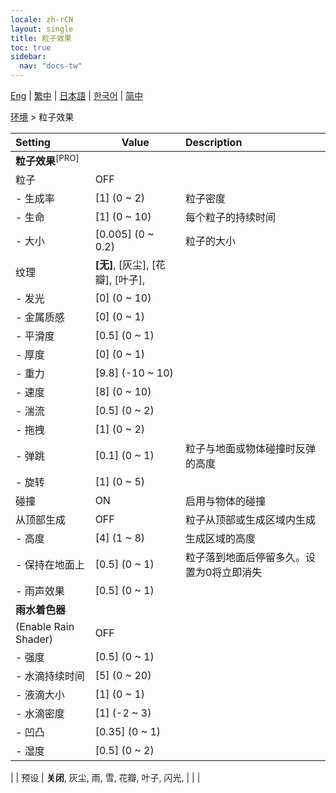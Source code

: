 ```yaml
---
locale: zh-rCN
layout: single
title: 粒子效果
toc: true
sidebar:
  nav: "docs-tw"
---
```

[Eng](/dancexr/menu/2025.4/scene/particles) | [繁中](/tw/dancexr/menu/2025.4/scene/particles) | [日本語](/jp/dancexr/menu/2025.4/scene/particles) | [한국어](/kr/dancexr/menu/2025.4/scene/particles) | [简中](/zh/dancexr/menu/2025.4/scene/particles)

[环境](../menu#环境) > 粒子效果



| Setting | Value | Description |
| :--- | --- | :--- |
|**粒子效果**<sup>[PRO]</sup> | | 
| 粒子 | OFF | 
|- 生成率 | [1] (0 ~ 2) | 粒子密度
|- 生命 | [1] (0 ~ 10) | 每个粒子的持续时间
|- 大小 | [0.005] (0 ~ 0.2) | 粒子的大小
| 纹理 | **[无]**, [灰尘], [花瓣], [叶子],  |  |
|- 发光 | [0] (0 ~ 10) | 
|- 金属质感 | [0] (0 ~ 1) | 
|- 平滑度 | [0.5] (0 ~ 1) | 
|- 厚度 | [0] (0 ~ 1) | 
|- 重力 | [9.8] (-10 ~ 10) | 
|- 速度 | [8] (0 ~ 10) | 
|- 湍流 | [0.5] (0 ~ 2) | 
|- 拖拽 | [1] (0 ~ 2) | 
|- 弹跳 | [0.1] (0 ~ 1) | 粒子与地面或物体碰撞时反弹的高度
|- 旋转 | [1] (0 ~ 5) | 
| 碰撞 | ON | 启用与物体的碰撞
| 从顶部生成 | OFF | 粒子从顶部或生成区域内生成
|- 高度 | [4] (1 ~ 8) | 生成区域的高度
|- 保持在地面上 | [0.5] (0 ~ 1) | 粒子落到地面后停留多久。设置为0将立即消失
|- 雨声效果 | [0.5] (0 ~ 1) | 
|**雨水着色器** | | 
| (Enable Rain Shader) | OFF | 
|- 强度 | [0.5] (0 ~ 1) | 
|- 水滴持续时间 | [5] (0 ~ 20) | 
|- 液滴大小 | [1] (0 ~ 1) | 
|- 水滴密度 | [1] (-2 ~ 3) | 
|- 凹凸 | [0.35] (0 ~ 1) | 
|- 湿度 | [0.5] (0 ~ 2) | 
|
| 预设 | **关闭**, 灰尘, 雨, 雪, 花瓣, 叶子, 闪光,  |  |
|
